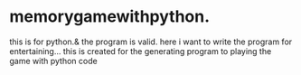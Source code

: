 # memorygamewithpython.
this is for python.& the program is valid.
here i want to write the program for entertaining...
this is created for the generating  program to playing the game with python code
